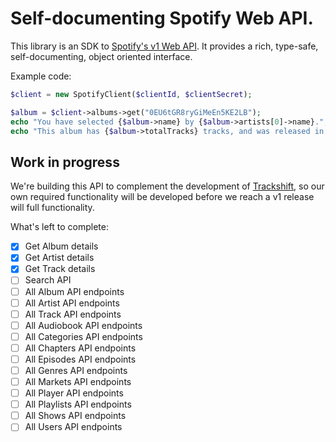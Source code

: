 Self-documenting Spotify Web API.
=================================

This library is an SDK to [Spotify's v1 Web API][spotify-api]. It provides a rich, type-safe, self-documenting, object oriented interface.

Example code:

```php
$client = new SpotifyClient($clientId, $clientSecret);

$album = $client->albums->get("0EU6tGR8ryGiMeEn5KE2LB");
echo "You have selected {$album->name} by {$album->artists[0]->name}.", PHP_EOL;
echo "This album has {$album->totalTracks} tracks, and was released in ", $album->releaseDate->format("Y"), ".", PHP_EOL;
```

Work in progress
----------------

We're building this API to complement the development of [Trackshift][trackshift], so our own required functionality will be developed before we reach a v1 release will full functionality.

What's left to complete:

- [x] Get Album details
- [x] Get Artist details
- [x] Get Track details
- [ ] Search API
- [ ] All Album API endpoints
- [ ] All Artist API endpoints
- [ ] All Track API endpoints
- [ ] All Audiobook API endpoints
- [ ] All Categories API endpoints
- [ ] All Chapters API endpoints
- [ ] All Episodes API endpoints
- [ ] All Genres API endpoints
- [ ] All Markets API endpoints
- [ ] All Player API endpoints
- [ ] All Playlists API endpoints
- [ ] All Shows API endpoints
- [ ] All Users API endpoints

[spotify-api]: https://developer.spotify.com/web-api/
[trackshift]: https://github.com/SuperHyperInstantFutureTime/Trackshift
